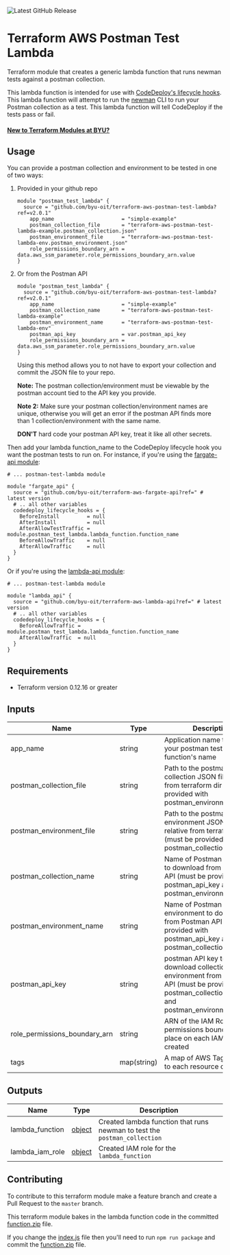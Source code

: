 ![Latest GitHub Release](https://img.shields.io/github/v/release/byu-oit/terraform-aws-postman-test-lambda?sort=semver)

# Terraform AWS Postman Test Lambda
Terraform module that creates a generic lambda function that runs newman tests against a postman collection.

This lambda function is intended for use with [CodeDeploy's lifecycle hooks](https://docs.aws.amazon.com/codedeploy/latest/userguide/reference-appspec-file-structure-hooks.html).
This lambda function will attempt to run the [newman](https://www.npmjs.com/package/newman) CLI to run your Postman collection as a test.
This lambda function will tell CodeDeploy if the tests pass or fail.

#### [New to Terraform Modules at BYU?](https://github.com/byu-oit/terraform-documentation)

## Usage
You can provide a postman collection and environment to be tested in one of two ways:
1. Provided in your github repo
    ```hcl
    module "postman_test_lambda" {
      source = "github.com/byu-oit/terraform-aws-postman-test-lambda?ref=v2.0.1"
        app_name                      = "simple-example"
        postman_collection_file       = "terraform-aws-postman-test-lambda-example.postman_collection.json"
        postman_environment_file      = "terraform-aws-postman-test-lambda-env.postman_environment.json"
        role_permissions_boundary_arn = data.aws_ssm_parameter.role_permissions_boundary_arn.value
    }
    ```
2. Or from the Postman API
    ```hcl
    module "postman_test_lambda" {
      source = "github.com/byu-oit/terraform-aws-postman-test-lambda?ref=v2.0.1"
        app_name                      = "simple-example"
        postman_collection_name       = "terraform-aws-postman-test-lambda-example"
        postman_environment_name      = "terraform-aws-postman-test-lambda-env"
        postman_api_key               = var.postman_api_key
        role_permissions_boundary_arn = data.aws_ssm_parameter.role_permissions_boundary_arn.value
    }
    ```
   Using this method allows you to not have to export your collection and commit the JSON file to your repo.
   
   **Note:** The postman collection/environment must be viewable by the postman account tied to the API key you provide.
   
   **Note 2:** Make sure your postman collection/environment names are unique, otherwise you will get an error if the postman API finds more than 1 collection/environment with the same name.
   
   **DON'T** hard code your postman API key, treat it like all other secrets.

Then add your lambda function_name to the CodeDeploy lifecycle hook you want the postman tests to run on.
For instance, if you're using the [fargate-api module](https://github.com/byu-oit/terraform-aws-fargate-api):
```hcl
# ... postman-test-lambda module

module "fargate_api" {
  source = "github.com/byu-oit/terraform-aws-fargate-api?ref=" # latest version
  # .. all other variables
  codedeploy_lifecycle_hooks = {
    BeforeInstall         = null
    AfterInstall          = null
    AfterAllowTestTraffic = module.postman_test_lambda.lambda_function.function_name
    BeforeAllowTraffic    = null
    AfterAllowTraffic     = null
  }
}
```
Or if you're using the [lambda-api module](https://github.com/byu-oit/terraform-aws-lambda-api):
```hcl
# ... postman-test-lambda module

module "lambda_api" {
  source = "github.com/byu-oit/terraform-aws-lambda-api?ref=" # latest version
  # .. all other variables
  codedeploy_lifecycle_hooks = {
    BeforeAllowTraffic = module.postman_test_lambda.lambda_function.function_name
    AfterAllowTraffic  = null
  }
}
```

## Requirements
* Terraform version 0.12.16 or greater

## Inputs
| Name                          | Type        | Description                                                                                                                                          | Default |
| ----------------------------- | ----------- | ---------------------------------------------------------------------------------------------------------------------------------------------------- | ------- |
| app_name                      | string      | Application name to prefix your postman test lambda function's name                                                                                  |         |
| postman_collection_file       | string      | Path to the postman collection JSON file relative from terraform dir (must be provided with postman_environment_file)                                | null    |
| postman_environment_file      | string      | Path to the postman environment JSON file relative from terraform dir (must be provided with postman_collection_file)                                | null    |
| postman_collection_name       | string      | Name of Postman collection to download from Postman API  (must be provided with postman_api_key and postman_environment_name)                        | null    |
| postman_environment_name      | string      | Name of Postman environment to download from Postman API  (must be provided with postman_api_key and postman_collection_name)                        | null    |
| postman_api_key               | string      | postman API key to download collection and environment from Postman API (must be provided with postman_collection_name and postman_environment_name) | null    |
| role_permissions_boundary_arn | string      | ARN of the IAM Role permissions boundary to place on each IAM role created                                                                           |         |
| tags                          | map(string) | A map of AWS Tags to attach to each resource created                                                                                                 | {}      |

## Outputs
| Name            | Type                                                                                              | Description                                                               |
| --------------- | ------------------------------------------------------------------------------------------------- | ------------------------------------------------------------------------- |
| lambda_function | [object](https://www.terraform.io/docs/providers/aws/r/lambda_function.html#attributes-reference) | Created lambda function that runs newman to test the `postman_collection` |
| lambda_iam_role | [object](https://www.terraform.io/docs/providers/aws/r/iam_role.html#attributes-reference)        | Created IAM role for the `lambda_function`                                |

## Contributing
To contribute to this terraform module make a feature branch and create a Pull Request to the `master` branch.

This terraform module bakes in the lambda function code in the committed [function.zip](lambda/dist/function.zip) file.

If you change the [index.js](lambda/src/index.js) file then you'll need to run `npm run package` and commit the [function.zip](lambda/dist/function.zip) file.
